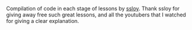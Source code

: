 Compilation of code in each stage of lessons by [ssloy](https://github.com/ssloy).
Thank ssloy for giving away free such great lessons, and all the youtubers that I watched for giving a clear explanation.
